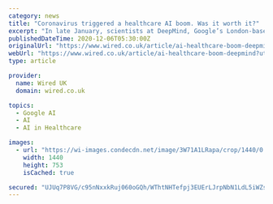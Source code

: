 ```yaml
---
category: news
title: "Coronavirus triggered a healthcare AI boom. Was it worth it?"
excerpt: "In late January, scientists at DeepMind, Google’s London-based AI unit, gathered to discuss whether there was anything they could do to help fight the brewing coronavirus pandemic. At the time ..."
publishedDateTime: 2020-12-06T05:30:00Z
originalUrl: "https://www.wired.co.uk/article/ai-healthcare-boom-deepmind?utm_mailing=WI_NEWS_Daily_011220"
webUrl: "https://www.wired.co.uk/article/ai-healthcare-boom-deepmind?utm_mailing=WI_NEWS_Daily_011220"
type: article

provider:
  name: Wired UK
  domain: wired.co.uk

topics:
  - Google AI
  - AI
  - AI in Healthcare

images:
  - url: "https://wi-images.condecdn.net/image/3W71A1LRapa/crop/1440/0.5235602094240838/f/wired-protein.jpg"
    width: 1440
    height: 753
    isCached: true

secured: "UJUq7P8VG/c95nNxxkRuj060oGQh/WThtNHTefpj3EUErLJrpNbN1LdL5iWZsywrCVovjsuXXue2Jy14Exmt9GW5NoiOx9iROY1UVMnisF7Tz70ua6KCet2Ro28x7y27aggrAjTC5Hx3qgq5ZWnUNODChLkwrtCJOqhPunhjp102qN4JgZn/gEI3wHZWyavkeb7sFk+0yzJb48vF5d11YGPjTsTY9zvvXRQ8r3z4rwCI8XV+oEnHvV73u1Qh8PWps30SYvROwzvlxKei2TzddaBH8DwATrU9XyXbjYOWpPcv3LJCJq0gmUsZAwPsNHvZ8pf2fPa7tgRRMIM05Hwd981987/4zsrgVl9spqZCwBw=;y6UaN224U00APnbmOLCUwA=="
---
```


